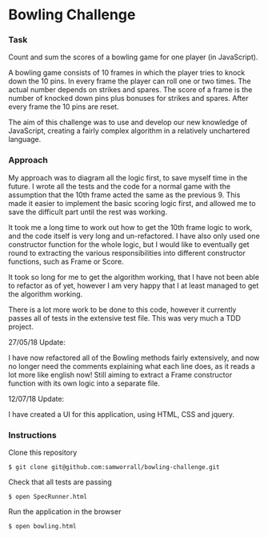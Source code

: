 
# Bowling Challenge


### Task

Count and sum the scores of a bowling game for one player (in JavaScript).

A bowling game consists of 10 frames in which the player tries to knock down the 10 pins. In every frame the player can roll one or two times. The actual number depends on strikes and spares. The score of a frame is the number of knocked down pins plus bonuses for strikes and spares. After every frame the 10 pins are reset.

The aim of this challenge was to use and develop our new knowledge of JavaScript, creating a fairly complex algorithm in a relatively unchartered language.


### Approach

My approach was to diagram all the logic first, to save myself time in the future. I wrote all the tests and the code for a normal game with the assumption that the 10th frame acted the same as the previous 9. This made it easier to implement the basic scoring logic first, and allowed me to save the difficult part until the rest was working.

It took me a long time to work out how to get the 10th frame logic to work, and the code itself is very long and un-refactored. I have also only used one constructor function for the whole logic, but I would like to eventually get round to extracting the various responsibilities into different constructor functions, such as Frame or Score.

It took so long for me to get the algorithm working, that I have not been able to refactor as of yet, however I am very happy that I at least managed to get the algorithm working.

There is a lot more work to be done to this code, however it currently passes all of tests in the extensive test file. This was very much a TDD project.

27/05/18 Update:

I have now refactored all of the Bowling methods fairly extensively, and now no longer need the comments explaining what each line does, as it reads a lot more like english now! Still aiming to extract a Frame constructor function with its own logic into a separate file.

12/07/18 Update:

I have created a UI for this application, using HTML, CSS and jquery.


### Instructions

Clone this repository
```
$ git clone git@github.com:samworrall/bowling-challenge.git
```

Check that all tests are passing
```
$ open SpecRunner.html
```

Run the application in the browser
```
$ open bowling.html
```
